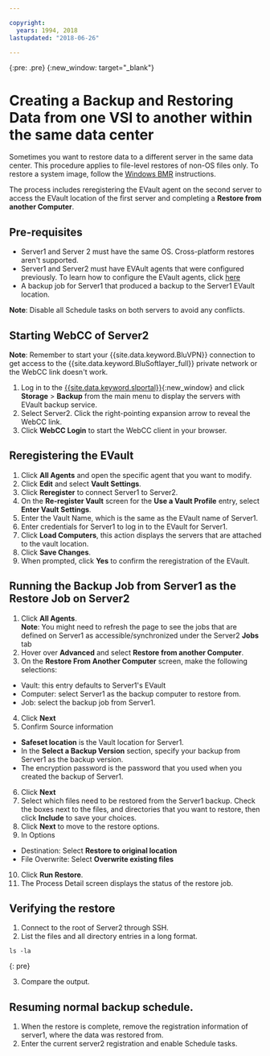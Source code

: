 ```yaml
---

copyright:
  years: 1994, 2018
lastupdated: "2018-06-26"

---
```

{:pre: .pre}
{:new_window: target="_blank"}

# Creating a Backup and Restoring Data from one VSI to another within the same data center

Sometimes you want to restore data to a different server in the same data center. This procedure applies to file-level restores of non-OS files only. To restore a system image, follow the [Windows BMR](restoring-evault-bmr-system-volume-image.html) instructions.

The process includes reregistering the EVault agent on the second server to access the EVault location of the first server and completing a **Restore from another Computer**.


## Pre-requisites

- Server1 and Server 2 must have the same OS. Cross-platform restores aren't supported.
- Server1 and Server2 must have EVAult agents that were configured previously. To learn how to configure the EVault agents, click [here](index.html#configuring-evault-agent-in-webcc)
- A backup job for Server1 that produced a backup to the Server1 EVault location.

**Note**: Disable all Schedule tasks on both servers to avoid any conflicts. 

## Starting WebCC of Server2

**Note**: Remember to start your {{site.data.keyword.BluVPN}} connection to get access to the {{site.data.keyword.BluSoftlayer_full}} private network or the WebCC link doesn't work.

1. Log in to the [{{site.data.keyword.slportal}}](https://control.softlayer.com/){:new_window} and click **Storage** > **Backup** from the main menu to display the servers with EVault backup service. 
2. Select Server2. Click the right-pointing expansion arrow to reveal the WebCC link.
3. Click **WebCC Login** to start the WebCC client in your browser.

## Reregistering the EVault

1. Click **All Agents** and open the specific agent that you want to modify.
2. Click **Edit** and select **Vault Settings**.
3. Click **Reregister** to connect Server1 to Server2.
4. On the **Re-register Vault** screen for the **Use a Vault Profile** entry, select **Enter Vault Settings**.
5. Enter the Vault Name, which is the same as the EVault name of Server1.
6. Enter credentials for Server1 to log in to the EVault for Server1.
7. Click **Load Computers**, this action displays the servers that are attached to the vault location.
8. Click **Save Changes**.
9. When prompted, click **Yes** to confirm the reregistration of the EVault.

## Running the Backup Job from Server1 as the Restore Job on Server2

1. Click **All Agents**. <br/> **Note**: You might need to refresh the page to see the jobs that are defined on Server1 as accessible/synchronized under the Server2 **Jobs** tab
2. Hover over **Advanced** and select **Restore from another Computer**.
3. On the **Restore From Another Computer** screen, make the following selections:
  - Vault: this entry defaults to Server1's EVault
  - Computer: select Server1 as the backup computer to restore from. 
  - Job: select the backup job from Server1.
4. Click **Next**
5. Confirm Source information
  - **Safeset location** is the Vault location for Server1.
  - In the **Select a Backup Version** section, specify your backup from Server1 as the backup version.
  - The encryption password is the password that you used when you created the backup of Server1.
6. Click **Next**
7. Select which files need to be restored from the Server1 backup. Check the boxes next to the files, and directories that you want to restore, then click **Include** to save your choices.
8. Click **Next** to move to the restore options.
9. In Options
  - Destination: Select **Restore to original location**
  - File Overwrite: Select **Overwrite existing files**
10. Click **Run Restore**.
11. The Process Detail screen displays the status of the restore job.


## Verifying the restore

1. Connect to the root of Server2 through SSH.
2. List the files and all directory entries in a long format.
  ```
  ls -la
  ```
  {: pre}
  
3. Compare the output.
  
## Resuming normal backup schedule.

1. When the restore is complete, remove the registration information of server1, where the data was restored from. 
2. Enter the current server2 registration and enable Schedule tasks.
 

  

 
 
  
  
